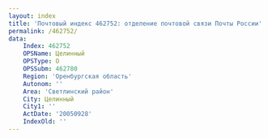 ```yaml
---
layout: index
title: 'Почтовый индекс 462752: отделение почтовой связи Почты России'
permalink: /462752/
data:
    Index: 462752
    OPSName: Целинный
    OPSType: О
    OPSSubm: 462780
    Region: 'Оренбургская область'
    Autonom: ''
    Area: 'Светлинский район'
    City: Целинный
    City1: ''
    ActDate: '20050928'
    IndexOld: ''
---
```

